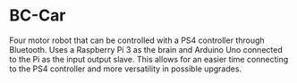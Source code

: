 # BC-Car
Four motor robot that can be controlled with a PS4 controller through Bluetooth. Uses a Raspberry Pi 3 as the brain and Arduino Uno connected to the Pi as the input output slave. This allows for an easier time connecting to the PS4 controller and more versatility in possible upgrades.
